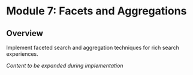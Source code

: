 # Module 7: Facets and Aggregations

## Overview

Implement faceted search and aggregation techniques for rich search experiences.

*Content to be expanded during implementation*